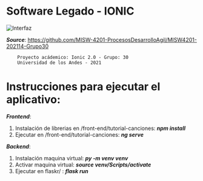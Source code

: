# Software Legado - IONIC

![Interfaz](https://github.com/edwin15torres/modernizacionsoft/assets/98726866/4f6bf9b1-4aa3-46ae-90b1-cf703863cf18)



***Source***: https://github.com/MISW-4201-ProcesosDesarrolloAgil/MISW4201-202114-Grupo30

        Proyecto acádemico: Ionic 2.0 - Grupo: 30 
        Universidad de los Andes - 2021

# Instrucciones para ejecutar el aplicativo:

***Frontend***:
1. Instalación de librerias en /front-end/tutorial-canciones:
        ***npm install***
3. Ejecutar en /front-end/tutorial-canciones:
        ***ng serve***

***Backend***:
1. Instalación maquina virtual:
        ***py -m venv venv***
2. Activar maquina virtual:
        ***source venv/Scripts/activate***
3. Ejecutar en flaskr/ :
        ***flask run***
